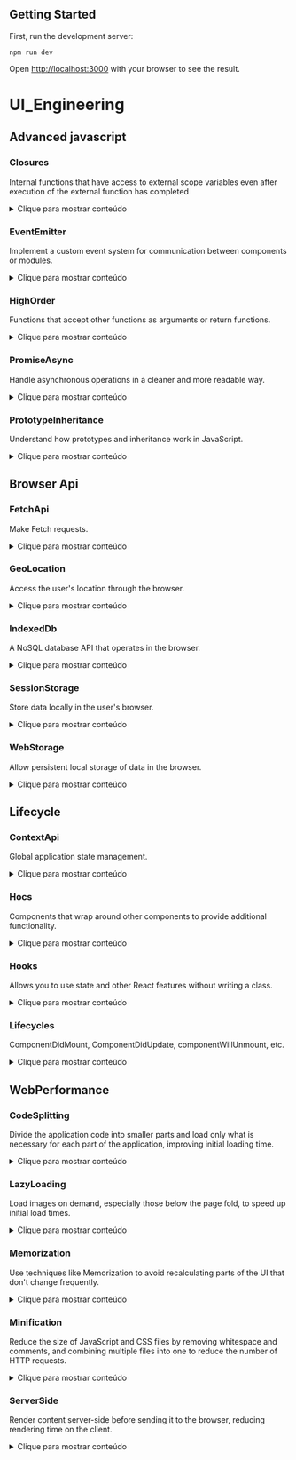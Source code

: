 ## Getting Started

First, run the development server:

```
npm run dev
```
Open [http://localhost:3000](http://localhost:3000) with your browser to see the result.

# UI_Engineering

## Advanced javascript

### Closures
Internal functions that have access to external scope variables even after execution of the external function has completed
  <details>
    
  ![image](https://github.com/lucasmargui/React_UI_Engineering/assets/157809964/c86f6291-d334-4b51-856a-4644676353d0)
  

  Example 4: Passing data to child components
  ```
  const ChildComponent: React.FC <{ onMessageChange: (message: string) => void }> = ({ onMessageChange }) => {
  ```

  ![image](https://github.com/lucasmargui/React_UI_Engineering/assets/157809964/4cd6a8a0-d189-42c8-b7c6-2555d1aa2333)

  ![image](https://github.com/lucasmargui/React_UI_Engineering/assets/157809964/43974eeb-5051-4755-ac2a-cc5d112b667c)



  <summary>Clique para mostrar conteúdo</summary>
  </details>

 
  
### EventEmitter
Implement a custom event system for communication between components or modules.
  <details>
  <summary>Clique para mostrar conteúdo</summary>

  ![image](https://github.com/lucasmargui/React_UI_Engineering/assets/157809964/860e6f8e-c77e-4735-9957-df0d9c519b9a)

  ![image](https://github.com/lucasmargui/React_UI_Engineering/assets/157809964/2d8c11cd-255a-458f-8e91-5a9edcad6d2e)


    
  </details>
  
### HighOrder
Functions that accept other functions as arguments or return functions.
  <details>
  <summary>Clique para mostrar conteúdo</summary>
    
  ![image](https://github.com/lucasmargui/React_UI_Engineering/assets/157809964/9cc243f8-7168-4403-9376-d060404a3ec2)

  ![image](https://github.com/lucasmargui/React_UI_Engineering/assets/157809964/6f99458f-6492-434e-848b-bce77ecbe773)

  ![image](https://github.com/lucasmargui/React_UI_Engineering/assets/157809964/29fe0a31-134f-4084-93c6-205be7044eeb)


  
  ```
   const withParent = ...:
  ```

   This declares a constant named withParent, which is a function.

  ```
   <P extends object>(WrappedComponent: ComponentType<P>): ComponentClass<P>:
  ``` 
    
   This function is a generic function. It takes a type parameter P which extends object. It expects a component (WrappedComponent) of type ComponentType, and it returns a component class (ComponentClass).

  ```
   return class extends Component<P> { ... }:
  ```
  
   This returns an anonymous class that extends Component, where P is the type parameter provided to the function. So, this returned class is a React component class.

  ```
   render() { ... }:
  ```
  
   This defines the render method of the component class. Inside the render method, it returns JSX, which renders a div element wrapping the WrappedComponent.
   
  ```
   <WrappedComponent {...this.props as P} />:
  ```

   This line renders the WrappedComponent by spreading all the props (this.props) onto it, and it explicitly asserts the type of these props as P.

  </details>
  
### PromiseAsync
Handle asynchronous operations in a cleaner and more readable way.
  <details>
  <summary>Clique para mostrar conteúdo</summary>
    
  ![image](https://github.com/lucasmargui/React_UI_Engineering/assets/157809964/6548727c-b9e6-4f85-ac45-b2fa6a2125e2)

  </details>
  
### PrototypeInheritance
Understand how prototypes and inheritance work in JavaScript.
  <details>
  <summary>Clique para mostrar conteúdo</summary>
    
  ![image](https://github.com/lucasmargui/React_UI_Engineering/assets/157809964/7d18551d-6554-42b5-a4b3-ec9aff611702)

  </details>
  
## Browser Api

### FetchApi
Make Fetch requests.
  <details>
  <summary>Clique para mostrar conteúdo</summary>
    
  ![image](https://github.com/lucasmargui/React_UI_Engineering/assets/157809964/4afb4551-5af1-43e4-a693-8a07f2a049e3)

  </details>
  
### GeoLocation
Access the user's location through the browser.
  <details>
  <summary>Clique para mostrar conteúdo</summary>

  ![image](https://github.com/lucasmargui/React_UI_Engineering/assets/157809964/d8fd760f-c839-4d64-b8e4-b5a2aa6b7216)

    
  </details>
  
### IndexedDb
A NoSQL database API that operates in the browser.
  <details>
  <summary>Clique para mostrar conteúdo</summary>

  ![image](https://github.com/lucasmargui/React_UI_Engineering/assets/157809964/fc0b83c4-6b8a-4530-8f39-ed542e81af18)

  #### Interface Definitions:
  
  - Item: An interface representing the structure of an item. It has two properties: id of type number and name of type string.
  
  - MyDB: An interface extending DBSchema. It specifies the schema for the database, including the structure of the 'items' store and its indexes.
    
 #### Component Setup:
  
  - IndexedDBExample: This is a functional component. It sets up state variables items and itemName using the useState hook. items will hold an array of Item objects, and itemName will hold the name of the item being added.
 
  - fetchItems: This asynchronous function is responsible for fetching items from IndexedDB when the component mounts. It opens the database, retrieves items from the 'items' store, and sets them using setItems.
  
  - useEffect: This hook calls fetchItems when the component mounts, ensuring that items are fetched once the component is rendered.
   
 #### Database Operations:
 
  - addItem: This asynchronous function adds a new item to the database. It first checks if the itemName is not empty. Then, it opens the database, starts a transaction on the 'items' store with read-write access, creates a new item object with the provided name (and auto-generated id by IndexedDB), adds it to the store using store.add, and then calls fetchItems to update the item list displayed in the component.
  
#### Error Handling:

 - Errors that occur during database operations are caught using try...catch blocks and logged to the console.
    
  </details>
  
### SessionStorage
Store data locally in the user's browser.
  <details>
  <summary>Clique para mostrar conteúdo</summary>

  ![image](https://github.com/lucasmargui/React_UI_Engineering/assets/157809964/58300cc5-85c8-4691-a1d1-36e23b515c8c)

  - Two state variables localStorageValue and sessionStorageValue are initialized using the useState hook. These variables will hold the values retrieved from local storage and session storage respectively.

  - The useEffect hook is used to retrieve values from local storage and session storage when the component mounts. It runs once when the component mounts because of the empty dependency array [].

  - Two event handler functions handleLocalStorageChange and handleSessionStorageChange are defined to handle changes in the input fields for local storage and session storage respectively. These functions update the state variables and also update the corresponding storage items using localStorage.setItem and sessionStorage.setItem.

  - The component returns JSX containing two input fields for local storage and session storage, along with their corresponding headings (<h2> tags).

  - Below the input fields, the component displays the current values of local storage and session storage using <h1> tags.
    
  </details>
  
### WebStorage
Allow persistent local storage of data in the browser.
  <details>
  <summary>Clique para mostrar conteúdo</summary>

  ![image](https://github.com/lucasmargui/React_UI_Engineering/assets/157809964/c9bd71c6-911c-4fa2-b9d5-82e5e9ca5539)

  ![image](https://github.com/lucasmargui/React_UI_Engineering/assets/157809964/bc1f9044-3694-424b-8fe6-7e094e95d76e)

    
  </details>
  
## Lifecycle

### ContextApi
Global application state management.
  <details>
  <summary>Clique para mostrar conteúdo</summary>

  ![image](https://github.com/lucasmargui/React_UI_Engineering/assets/157809964/eb8e91dd-4205-47b6-afe1-6052af0c7737)

  - interface AuthContextType { ... }: This defines an interface AuthContextType which describes the shape of the authentication context. It specifies that the context will have three properties: isLoggedIn of type boolean, login and logout both of which are functions with no arguments and no return value.

  - export const AuthContext = createContext<AuthContextType | undefined>(undefined);: This line creates an authentication context using createContext. It initializes it with an initial value of undefined, and it's typed to adhere to the AuthContextType interface or undefined.

  - export const AuthProvider: React.FC<{ children: ReactNode }> = ({ children }) => { ... }: This is a functional component named AuthProvider. It accepts children as props, which are of type ReactNode. It wraps its children with the AuthContext.Provider.

  - const [isLoggedIn, setIsLoggedIn] = useState(false);: This line initializes a state variable isLoggedIn using the useState hook. It's initialized with a value of false, indicating that the user is not logged in by default.

  - const login = () => { setIsLoggedIn(true); };: This function sets the isLoggedIn state to true, simulating a login action.

  - const logout = () => { setIsLoggedIn(false); };: This function sets the isLoggedIn state to false, simulating a logout action.

  - <AuthContext.Provider value={{ isLoggedIn, login, logout }}> ... </AuthContext.Provider>: This line renders the AuthProvider component with the authentication context provider. It provides the context value with the isLoggedIn state, login, and logout functions to its children components.

    ![image](https://github.com/lucasmargui/React_UI_Engineering/assets/157809964/392ed93d-4a9e-4b6d-aa84-617f75523c2c)

  - const authContext = useContext(AuthContext);: This line uses the useContext hook to get the current context value from the AuthContext. The AuthContext presumably provides information about whether the user is logged in or not, along with functions for logging in and out.

  - if (!authContext) { throw new Error("useAuth must be used within an AuthProvider"); }: This line checks if the authContext is null or undefined. If it is, it throws an error indicating that useAuth must be used within an AuthProvider. This is a safety check to ensure that the component is being used within the appropriate context.

  - const { isLoggedIn, login, logout } = authContext;: This line destructures the authContext object to extract the isLoggedIn boolean value, login function, and logout function.

  - The return statement renders a div containing a button. If isLoggedIn is true, it renders a "Logout" button with an onClick handler set to the logout function. If isLoggedIn is false, it renders a "Login" button with an onClick handler set to the login function.

    
  </details>
  
### Hocs
Components that wrap around other components to provide additional functionality.
  <details>
    
  ![image](https://github.com/lucasmargui/React_UI_Engineering/assets/157809964/9cc243f8-7168-4403-9376-d060404a3ec2)

  ![image](https://github.com/lucasmargui/React_UI_Engineering/assets/157809964/6f99458f-6492-434e-848b-bce77ecbe773)

  ![image](https://github.com/lucasmargui/React_UI_Engineering/assets/157809964/29fe0a31-134f-4084-93c6-205be7044eeb)


  
  ```
   const withParent = ...:
  ```

   This declares a constant named withParent, which is a function.

  ```
   <P extends object>(WrappedComponent: ComponentType<P>): ComponentClass<P>:
  ``` 
    
   This function is a generic function. It takes a type parameter P which extends object. It expects a component (WrappedComponent) of type ComponentType, and it returns a component class (ComponentClass).

  ```
   return class extends Component<P> { ... }:
  ```
  
   This returns an anonymous class that extends Component, where P is the type parameter provided to the function. So, this returned class is a React component class.

  ```
   render() { ... }:
  ```
  
   This defines the render method of the component class. Inside the render method, it returns JSX, which renders a div element wrapping the WrappedComponent.
   
  ```
   <WrappedComponent {...this.props as P} />:
  ```

   This line renders the WrappedComponent by spreading all the props (this.props) onto it, and it explicitly asserts the type of these props as P.
  <summary>Clique para mostrar conteúdo</summary>
  </details>
  
### Hooks
Allows you to use state and other React features without writing a class.
  <details>
  <summary>Clique para mostrar conteúdo</summary>

  ![image](https://github.com/lucasmargui/React_UI_Engineering/assets/157809964/df92c25a-c38f-4a08-b544-35e834d76e9d)


    
  </details>
  
### Lifecycles
ComponentDidMount, ComponentDidUpdate, componentWillUnmount, etc.
  <details>
  <summary>Clique para mostrar conteúdo</summary>

  ![image](https://github.com/lucasmargui/React_UI_Engineering/assets/157809964/c2abe1d0-ef83-43d4-a0b4-d7b186209caf)

    
  </details>
  
## WebPerformance

### CodeSplitting
Divide the application code into smaller parts and load only what is necessary for each part of the application, improving initial loading time.
  <details>
  <summary>Clique para mostrar conteúdo</summary>

  ![image](https://github.com/lucasmargui/React_UI_Engineering/assets/157809964/5c4934be-2665-497a-8023-272524ab2688)

    
  </details>
  
### LazyLoading
Load images on demand, especially those below the page fold, to speed up initial load times.
  <details>
  <summary>Clique para mostrar conteúdo</summary>

  ![image](https://github.com/lucasmargui/React_UI_Engineering/assets/157809964/65be6ba3-fb36-47a8-a09c-cc3c54dfd601)


  ![image](https://github.com/lucasmargui/React_UI_Engineering/assets/157809964/92177f44-d369-4fcb-8db1-9ab3fc5b7ebd)

    
  </details>
  
### Memorization
Use techniques like Memorization to avoid recalculating parts of the UI that don't change frequently.
  <details>
  <summary>Clique para mostrar conteúdo</summary>
  </details>
  
### Minification
Reduce the size of JavaScript and CSS files by removing whitespace and comments, and combining multiple files into one to reduce the number of HTTP requests.
  <details>
  <summary>Clique para mostrar conteúdo</summary>
  </details>
  
### ServerSide
Render content server-side before sending it to the browser, reducing rendering time on the client.
  <details>
  <summary>Clique para mostrar conteúdo</summary>
  </details>


